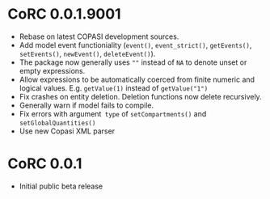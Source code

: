 # CoRC 0.0.1.9001

* Rebase on latest COPASI development sources.
* Add model event functioniality (`event()`, `event_strict()`, `getEvents()`, `setEvents()`, `newEvent()`, `deleteEvent()`).
* The package now generally uses `""` instead of `NA` to denote unset or empty expressions.
* Allow expressions to be automatically coerced from finite numeric and logical values. E.g. `getValue(1)` instead of `getValue("1")`
* Fix crashes on entity deletion. Deletion functions now delete recursively.
* Generally warn if model fails to compile.
* Fix errors with argument` type` of `setCompartments()` and `setGlobalQuantities()`
* Use new Copasi XML parser

# CoRC 0.0.1

* Initial public beta release
